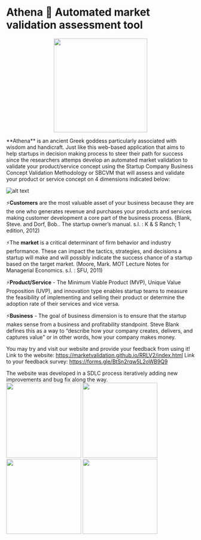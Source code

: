 # Athena 🚀 Automated market validation assessment tool
<p align="center">
<img src="https://ucarecdn.com/a012691a-6bcb-40c7-b164-679ee182743d/LogoTry.png" width="250">
 </p>
**Athena** is an ancient Greek goddess particularly associated with wisdom and handicraft. Just like this web-based application that aims to help startups in decision making process to steer their path for success since the researchers attemps develop an automated market validation to validate your product/service concept using the Startup Company Business Concept Validation Methodology or SBCVM that will assess and validate your product or service concept on 4 dimensions indicated below:


![alt text](http://ucarecdn.com/b9f193f3-26a8-4bdb-b83f-7128256e3693/about.jpg)


⚡**Customers** are the most valuable asset of your business because they are the one who generates revenue and purchases your products and services making customer development a core part of the business process.
(Blank, Steve. and Dorf, Bob.. The‎ startup ‎owner’s ‎manual.‎ s.l. : K & S Ranch; 1 edition, 2012)

⚡The **market** is a critical determinant of firm behavior and industry performance. These can impact the tactics, strategies, and decisions a startup will make and will possibly indicate the success chance of a startup based on the target market.
(Moore, Mark. MOT Lecture Notes for Managerial Economics. s.l. : SFU, 2011)

⚡**Product/Service** - The Minimum Viable Product (MVP), Unique Value Proposition (UVP), and innovation type enables startup teams to measure the feasibility of implementing and selling their product or determine the adoption rate of their services and vice versa.

⚡**Business** - The goal of business dimension is to ensure that the startup makes sense from a business and profitability standpoint. Steve Blank defines this as a way to “describe how your company creates, delivers, and captures value" or in other words, how your company makes money.


You may try and visit our website and provide your feedback from using it!
Link to the website: https://marketvalidation.github.io/RRLV2/index.html
Link to your feedback survey: https://forms.gle/BtSn2rqw5L2oWB9Q9

The website was developed in a SDLC process iteratively adding new improvements and bug fix along the way. <br> 
<img src="https://ucarecdn.com/dab5682c-ff96-4f38-9ebb-53201e469acb/unnamed.png" width="200">
<img src="https://ucarecdn.com/41e07adf-ab92-4de4-80eb-d4b755a800db/Logo.png" width="200">
<img src="https://ucarecdn.com/46ad6e0f-5ee4-4b7f-8ac7-abc282048af1/FinalAthena.png" width="200">
<img src="https://ucarecdn.com/a012691a-6bcb-40c7-b164-679ee182743d/LogoTry.png" width="200">
